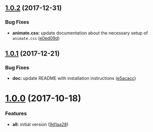 <a name="1.0.2"></a>
## [1.0.2](https://github.com/tinesoft/ngx-wow/compare/v1.0.1...v1.0.2) (2017-12-31)


### Bug Fixes

* **animate.css:** update documentation about the necessary  setup of `animate.css` ([e0ed09d](https://github.com/tinesoft/ngx-wow/commit/e0ed09d))



<a name="1.0.1"></a>
## [1.0.1](https://github.com/tinesoft/ngx-wow/compare/v1.0.0...v1.0.1) (2017-12-21)


### Bug Fixes

* **doc:** update README with installation instructions ([e5acacc](https://github.com/tinesoft/ngx-wow/commit/e5acacc))



<a name="1.0.0"></a>
# [1.0.0](https://github.com/tinesoft/ngx-wow/compare/9d1aa28...v1.0.0) (2017-10-18)


### Features

* **all:** initial version ([9d1aa28](https://github.com/tinesoft/ngx-wow/commit/9d1aa28))



